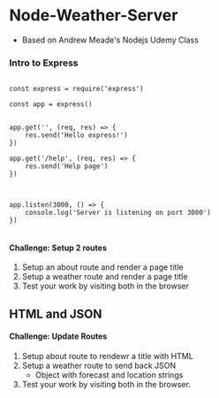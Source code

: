 # Node-Weather-Server

- Based on Andrew Meade's Nodejs Udemy Class

### Intro to Express

```

const express = require('express')

const app = express()


app.get('', (req, res) => {
    res.send('Hello express!')
})

app.get('/help', (req, res) => {
    res.send('Help page')
})



app.listen(3000, () => {
    console.log('Server is listening on port 3000')
})


```

#### Challenge: Setup 2 routes

1. Setup an about route and render a page title
2. Setup a weather route and render a page title
3. Test your work by visiting both in the browser

## HTML and JSON

#### Challenge: Update Routes

1. Setup about route to rendewr a title with HTML
2. Setup a weather route to send back JSON
    - Object with forecast and location strings
3. Test your work by visiting both in the browser.